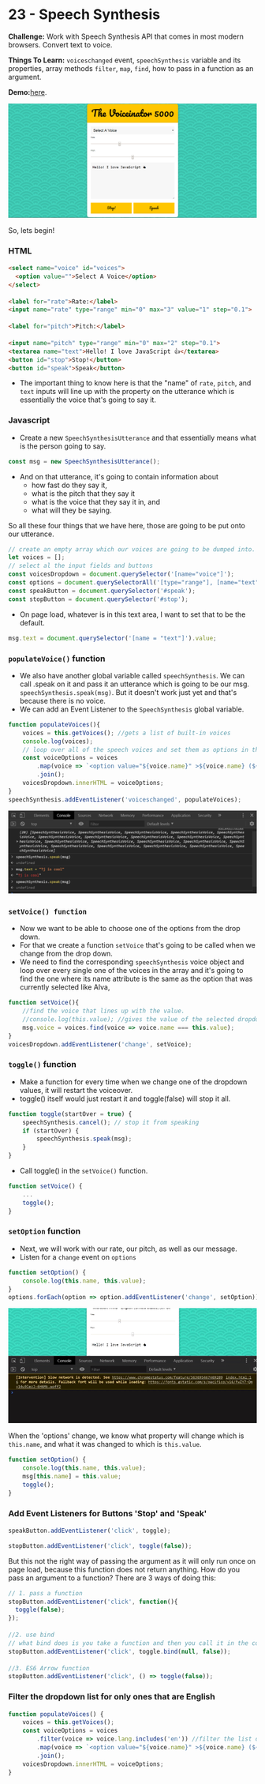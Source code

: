 # 23 - Speech Synthesis

**Challenge:** Work with Speech Synthesis API that comes in most modern browsers. Convert text to voice.

**Things To Learn:** `voiceschanged` event, `speechSynthesis` variable and its properties, array methods `filter`, `map`, `find`, how to pass in a function as an argument.

**Demo:**[here](https://tjgillweb.github.io/JavaScript30/23%20-%20Speech%20Synthesis/).

![](images/speechSynthesis-screenshot.png)

So, lets begin!

### HTML
```HTML
<select name="voice" id="voices">
  <option value="">Select A Voice</option>
</select>

<label for="rate">Rate:</label>
<input name="rate" type="range" min="0" max="3" value="1" step="0.1">

<label for="pitch">Pitch:</label>

<input name="pitch" type="range" min="0" max="2" step="0.1">
<textarea name="text">Hello! I love JavaScript 👍</textarea>
<button id="stop">Stop!</button>
<button id="speak">Speak</button>
```

- The important thing to know here is that the "name" of `rate`, `pitch`, and `text` inputs will line up with the property on the utterance which is essentially the voice that's going to say it.

### Javascript
- Create a new `SpeechSynthesisUtterance` and that essentially means what is the person going to say.
```Javascript
const msg = new SpeechSynthesisUtterance();
```
- And on that utterance, it's going to contain information about 
  - how fast do they say it, 
  - what is the pitch that they say it
  - what is the voice that they say it in, and 
  - what will they be saying. 
  
So all these four things that we have here, those are going to be put onto our utterance.

```Javascript
// create an empty array which our voices are going to be dumped into.
let voices = [];
// select al the input fields and buttons
const voicesDropdown = document.querySelector('[name="voice"]');
const options = document.querySelectorAll('[type="range"], [name="text"]');
const speakButton = document.querySelector('#speak');
const stopButton = document.querySelector('#stop');
```
- On page load, whatever is in this text area, I want to set that to be the default.
```Javascript
msg.text = document.querySelector('[name = "text"]').value;
```

### `populateVoice()` function
- We also have another global variable called `speechSynthesis`. We can call .speak on it and pass it an utterance which is going to be our msg.
`speechSynthesis.speak(msg)`. But it doesn't work just yet and that's because there is no voice.
- We can add an Event Listener to the `SpeechSynthesis` global variable.
```Javascript
function populateVoices(){
    voices = this.getVoices(); //gets a list of built-in voices
    console.log(voices); 
    // loop over all of the speech voices and set them as options in the drop down.
    const voiceOptions = voices
        .map(voice => `<option value="${voice.name}" >${voice.name} (${voice.lang})</option>`)
        .join();
    voicesDropdown.innerHTML = voiceOptions;
}
speechSynthesis.addEventListener('voiceschanged', populateVoices);
```

![](images/speechSynthesis-console.png)

### `setVoice() function`
- Now we want to be able to choose one of the options from the drop down.
- For that we create a function `setVoice` that's going to be called when we change from the drop down.
- We need to find the corresponding `speechSynthesis` voice object and loop over every single one of the voices in the array and it's going to find the one where its name attribute is the same as the option that was currently selected like Alva,
```Javascript
function setVoice(){
    //find the voice that lines up with the value. 
    //console.log(this.value); //gives the value of the selected dropdown
    msg.voice = voices.find(voice => voice.name === this.value);
}
voicesDropdown.addEventListener('change', setVoice);
```

### `toggle()` function
- Make a function for every time when we change one of the dropdown values, it will restart the voiceover.
- toggle() itself would just restart it and toggle(false) will stop it all.
```Javascript
function toggle(startOver = true) {
    speechSynthesis.cancel(); // stop it from speaking
    if (startOver) {
        speechSynthesis.speak(msg);
    }
}
```
- Call toggle() in the `setVoice()` function.
```Javascript
function setVoice() {
    ...
    toggle();
}
```

### `setOption` function
- Next, we will work with our rate, our pitch, as well as our message.
- Listen for a `change` event on `options`
```Javascript
function setOption() {
    console.log(this.name, this.value);
}
options.forEach(option => option.addEventListener('change', setOption));
```

![](images/change-options.gif)

When the 'options' change, we know what property will change which is `this.name`, and what it was changed to which is `this.value`.
```Javascript
function setOption() {
    console.log(this.name, this.value);
    msg[this.name] = this.value;
    toggle();
}
```

### Add Event Listeners for Buttons 'Stop' and 'Speak'
```Javascript
speakButton.addEventListener('click', toggle);
```
```Javascript
stopButton.addEventListener('click', toggle(false));
```
But this not the right way of passing the argument as it will only run once on page load, because this function does not return anything.
How do you pass an argument to a function? There are 3 ways of doing this:
```Javascript
// 1. pass a function
stopButton.addEventListener('click', function(){
  toggle(false);
});

//2. use bind
// what bind does is you take a function and then you call it in the context of this and pass it an argument, a false
stopButton.addEventListener('click', toggle.bind(null, false));

//3. ES6 Arrow function
stopButton.addEventListener('click', () => toggle(false));
```

### Filter the dropdown list for only ones that are English
```Javascript
function populateVoices() {
    voices = this.getVoices();
    const voiceOptions = voices
        .filter(voice => voice.lang.includes('en')) //filter the list down to ones that include EN before we map over it
        .map(voice => `<option value="${voice.name}" >${voice.name} (${voice.lang})</option>`)
        .join();
    voicesDropdown.innerHTML = voiceOptions;
}
```
